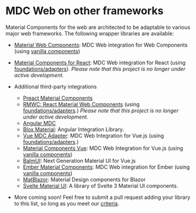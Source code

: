 <!--docs:
title: "MDC Web on other frameworks"
navTitle: "Framework Wrappers"
layout: landing
section: docs
path: /docs/framework-wrappers/
-->

# MDC Web on other frameworks

Material Components for the web are architected to be adaptable to various major web frameworks. The following wrapper libraries are available:

  - [Material Web Components](https://github.com/material-components/material-components-web-components): MDC Web integration for Web Components (using [vanilla components](./integrating-into-frameworks.md#the-simple-approach-wrapping-mdc-web-vanilla-components))
  - [Material Components for React](https://github.com/material-components/material-components-web-react): MDC Web integration for React (using [foundations/adapters](./integrating-into-frameworks.md#the-advanced-approach-using-foundations-and-adapters)). *Please note that this project is no longer under active development.*
  - Additional third-party integrations
    - [Preact Material Components](https://github.com/prateekbh/preact-material-components)
    - [RMWC: React Material Web Components](https://github.com/jamesmfriedman/rmwc) (using [foundations/adapters](./integrating-into-frameworks.md#the-advanced-approach-using-foundations-and-adapters).) *Please note that this project is no longer under active development.*
    - [Angular MDC](https://github.com/trimox/angular-mdc-web)
    - [Blox Material](https://blox.src.zone/material): Angular Integration Library.
    - [Vue MDC Adapter](https://github.com/pgbross/vue-material-adapter): MDC Web Integration for Vue.js (using [foundations/adapters](./integrating-into-frameworks.md#the-advanced-approach-using-foundations-and-adapters).)
    - [Material Components Vue](https://github.com/matsp/material-components-vue): MDC Web Integration for Vue.js (using [vanilla components](./integrating-into-frameworks.md#the-simple-approach-wrapping-mdc-web-vanilla-components))
    - [BalmUI](https://material.balmjs.com/): Next Generation Material UI for Vue.js
    - [Ember Material Components](https://github.com/onehilltech/ember-cli-mdc): MDC Web integration for Ember (using [vanilla components](./integrating-into-frameworks.md#the-simple-approach-wrapping-mdc-web-vanilla-components))
    - [MatBlazor](https://github.com/SamProf/MatBlazor): Material Design components for Blazor
    - [Svelte Material UI](https://github.com/hperrin/svelte-material-ui): A library of Svelte 3 Material UI components.

  - More coming soon! Feel free to submit a pull request adding your library to this list, so long as you meet our [criteria](integrating-into-frameworks.md).
